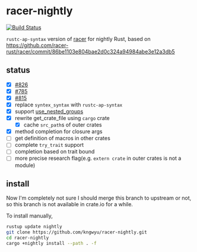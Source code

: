 # racer-nightly

[![Build Status](https://travis-ci.org/kngwyu/racer-nightly.svg?branch=master)](https://travis-ci.org/kngwyu/racer-nightly)

`rustc-ap-syntax` version of [racer](https://github.com/racer-rust/racer) for nightly Rust, based on https://github.com/racer-rust/racer/commit/86be1103e804bae2d0c324a94984abe3e12a3db5

## status
- [x] [#826](https://github.com/racer-rust/racer/issues/826)
- [x] [#785](https://github.com/racer-rust/racer/issues/785)
- [x] [#815](https://github.com/racer-rust/racer/issues/815)
- [x] replace `syntex_syntax` with `rustc-ap-syntax`
- [x] support [use_nested_groups](https://github.com/rust-lang/rust/issues/44494)
- [x] rewrite get_crate_file using `cargo` crate
  - [x] cache `src_path`s of outer crates
- [x] method completion for closure args
- [ ] get definition of macros in other crates
- [ ] complete `try_trait` support
- [ ] completion based on trait bound
- [ ] more precise research flag(e.g. `extern crate` in outer crates is not a module)

## install
Now I'm completely not sure I should merge this branch to upstream or not, so this branch is not available in crate.io for a while.

To install manually,
``` bash
rustup update nightly
git clone https://github.com/kngwyu/racer-nightly.git
cd racer-nightly
cargo +nightly install --path . -f
```

